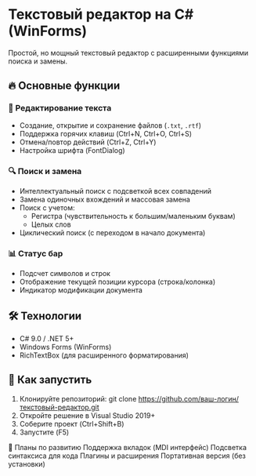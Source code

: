 # Текстовый редактор на C# (WinForms)

Простой, но мощный текстовый редактор с расширенными функциями поиска и замены.

## 🔥 Основные функции

### 📝 Редактирование текста
- Создание, открытие и сохранение файлов (`.txt`, `.rtf`)
- Поддержка горячих клавиш (Ctrl+N, Ctrl+O, Ctrl+S)
- Отмена/повтор действий (Ctrl+Z, Ctrl+Y)
- Настройка шрифта (FontDialog)

### 🔍 Поиск и замена
- Интеллектуальный поиск с подсветкой всех совпадений
- Замена одиночных вхождений и массовая замена
- Поиск с учетом:
  - Регистра (чувствительность к большим/маленьким буквам)
  - Целых слов
- Циклический поиск (с переходом в начало документа)

### 📊 Статус бар
- Подсчет символов и строк
- Отображение текущей позиции курсора (строка/колонка)
- Индикатор модификации документа

## 🛠 Технологии
- C# 9.0 / .NET 5+
- Windows Forms (WinForms)
- RichTextBox (для расширенного форматирования)

## 🚀 Как запустить
1. Клонируйте репозиторий:
   git clone https://github.com/ваш-логин/текстовый-редактор.git
2. Откройте решение в Visual Studio 2019+
3. Соберите проект (Ctrl+Shift+B)
4. Запустите (F5)

📌 Планы по развитию
Поддержка вкладок (MDI интерфейс)
Подсветка синтаксиса для кода
Плагины и расширения
Портативная версия (без установки)
   ```bash
   
